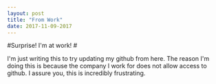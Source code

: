 ```yaml
---
layout: post
title: "From Work"
date: 2017-11-09-2017
---
```


#Surprise! I'm at work! #

I'm just writing this to try updating my github from here. The reason I'm doing this is because the company I work for does not allow access to github.
I assure you, this is incredibly frustrating. 